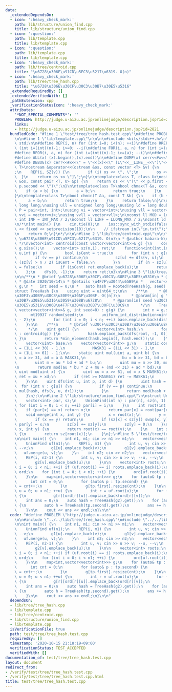 ```yaml
---
data:
  _extendedDependsOn:
  - icon: ':heavy_check_mark:'
    path: lib/structure/union_find.cpp
    title: lib/structure/union_find.cpp
  - icon: ':question:'
    path: lib/template.cpp
    title: lib/template.cpp
  - icon: ':question:'
    path: lib/template.cpp
    title: lib/template.cpp
  - icon: ':heavy_check_mark:'
    path: lib/tree/centroid.cpp
    title: "\u6728\u306E\u91CD\u5FC3\u5217\u6319. O(n)"
  - icon: ':heavy_check_mark:'
    path: lib/tree/tree_hash.cpp
    title: "\u6728\u306E\u30CF\u30C3\u30B7\u30E5\u5316"
  _extendedRequiredBy: []
  _extendedVerifiedWith: []
  _pathExtension: cpp
  _verificationStatusIcon: ':heavy_check_mark:'
  attributes:
    '*NOT_SPECIAL_COMMENTS*': ''
    PROBLEM: http://judge.u-aizu.ac.jp/onlinejudge/description.jsp?id=2821
    links:
    - http://judge.u-aizu.ac.jp/onlinejudge/description.jsp?id=2821
  bundledCode: "#line 1 \"test/tree/tree_hash.test.cpp\"\n#define PROBLEM \"http://judge.u-aizu.ac.jp/onlinejudge/description.jsp?id=2821\"\
    \n\n#line 1 \"lib/template.cpp\"\n\n\n\n#include <bits/stdc++.h>\n\nusing namespace\
    \ std;\n\n#define REP(i, n) for (int i=0; i<(n); ++i)\n#define RREP(i, n) for\
    \ (int i=(int)(n)-1; i>=0; --i)\n#define FOR(i, a, n) for (int i=(a); i<(n); ++i)\n\
    #define RFOR(i, a, n) for (int i=(int)(n)-1; i>=(a); --i)\n\n#define SZ(x) ((int)(x).size())\n\
    #define ALL(x) (x).begin(),(x).end()\n\n#define DUMP(x) cerr<<#x<<\" = \"<<(x)<<endl\n\
    #define DEBUG(x) cerr<<#x<<\" = \"<<(x)<<\" (L\"<<__LINE__<<\")\"<<endl;\n\ntemplate<class\
    \ T>\nostream &operator<<(ostream &os, const vector <T> &v) {\n    os << \"[\"\
    ;\n    REP(i, SZ(v)) {\n        if (i) os << \", \";\n        os << v[i];\n  \
    \  }\n    return os << \"]\";\n}\n\ntemplate<class T, class U>\nostream &operator<<(ostream\
    \ &os, const pair <T, U> &p) {\n    return os << \"(\" << p.first << \" \" <<\
    \ p.second << \")\";\n}\n\ntemplate<class T>\nbool chmax(T &a, const T &b) {\n\
    \    if (a < b) {\n        a = b;\n        return true;\n    }\n    return false;\n\
    }\n\ntemplate<class T>\nbool chmin(T &a, const T &b) {\n    if (b < a) {\n   \
    \     a = b;\n        return true;\n    }\n    return false;\n}\n\nusing ll =\
    \ long long;\nusing ull = unsigned long long;\nusing ld = long double;\nusing\
    \ P = pair<int, int>;\nusing vi = vector<int>;\nusing vll = vector<ll>;\nusing\
    \ vvi = vector<vi>;\nusing vvll = vector<vll>;\n\nconst ll MOD = 1e9 + 7;\nconst\
    \ int INF = INT_MAX / 2;\nconst ll LINF = LLONG_MAX / 2;\nconst ld eps = 1e-9;\n\
    \n/*\nint main() {\n    cin.tie(0);\n    ios::sync_with_stdio(false);\n    cout\
    \ << fixed << setprecision(10);\n\n    // ifstream in(\"in.txt\");\n    // cin.rdbuf(in.rdbuf());\n\
    \n    return 0;\n}\n*/\n\n\n#line 2 \"lib/tree/centroid.cpp\"\n\n/**\n * @brief\
    \ \u6728\u306E\u91CD\u5FC3\u5217\u6319. O(n)\n * @author habara-k\n * @date 2020/10/14\n\
    \ */\nvector<int> centroid(const vector<vector<int>>& g) {\n    const int n =\
    \ g.size();\n    vector<int> sz(n,1), ret;\n    function<int(int,int)> dfs = [&](int\
    \ u,int p) {\n        bool isCent = true;\n        for (int v : g[u]) {\n    \
    \        if (v == p) continue;\n            sz[u] += dfs(v, u);\n            if\
    \ (sz[v] > n / 2) isCent = false;\n        }\n        if (n - sz[u] > n / 2) isCent\
    \ = false;\n        if (isCent) ret.emplace_back(u);\n        return sz[u];\n\
    \    };\n    dfs(0, -1);\n    return ret;\n}\n\n#line 3 \"lib/tree/tree_hash.cpp\"\
    \n\n/**\n * @brief \u6728\u306E\u30CF\u30C3\u30B7\u30E5\u5316\n * @author habara-k\n\
    \ * @date 2020/10/14\n * @details \u4F7F\u3044\u65B9\n *   vector<vector<int>>\
    \ g;\n *   int seed = 0;\n *   auto hash = RootedTreeHash(g, seed).get();\n */\n\
    struct TreeHash {\n    using uint = uint64_t;\n\n    /**\n     * @brief \u30B3\
    \u30F3\u30B9\u30C8\u30E9\u30AF\u30BF. O(|n|)\n     * @param[in] g \u30CF\u30C3\
    \u30B7\u30E5\u5316\u3059\u308B\u6728\n     * @param[in] seed \u30CF\u30C3\u30B7\
    \u30E5\u5316\u306B\u4F7F\u3046\u30B7\u30FC\u30C9\n     */\n    TreeHash(const\
    \ vector<vector<int>>& g, int seed=0) : g(g) {\n        int n = g.size();\n  \
    \      mt19937 random(seed);\n        uniform_int_distribution<uint> dist(2, MASK61\
    \ - 2);\n        for (int i = 0; i < n; ++i) base.emplace_back(dist(random));\n\
    \    }\n\n    /**\n     * @brief \u30CF\u30C3\u30B7\u30E5\u306E\u8A08\u7B97. O(|n|)\n\
    \     */\n    uint get() {\n        vector<uint> hash;\n        for (int root\
    \ : centroid(g)) {\n            hash.emplace_back(dfs(root, -1, 0));\n       \
    \ }\n        return *min_element(hash.begin(), hash.end());\n    }\n\nprivate:\n\
    \    vector<uint> base;\n    vector<vector<int>> g;\n    static const uint MASK30\
    \ = (1LL << 30) - 1,\n            MASK31 = (1LL << 31) - 1,\n            MASK61\
    \ = (1LL << 61) - 1;\n\n    static uint mul(uint a, uint b) {\n        uint au\
    \ = a >> 31, ad = a & MASK31,\n                bu = b >> 31, bd = b & MASK31;\n\
    \        uint m = au * bd + ad * bu;\n        uint mu = m >> 30, md = m & MASK30;\n\
    \n        return mod(au * bu * 2 + mu + (md << 31) + ad * bd);\n    }\n\n    static\
    \ uint mod(uint x) {\n        uint xu = x >> 61, xd = x & MASK61;\n        uint\
    \ ret = xu + xd;\n        if (ret >= MASK61) ret -= MASK61;\n        return ret;\n\
    \    }\n\n    uint dfs(int u, int p, int d) {\n        uint hash = 1;\n      \
    \  for (int v : g[u]) {\n            if (v == p) continue;\n            hash =\
    \ mul(hash, dfs(v, u, d+1));\n        }\n        return mod(hash + base[d]);\n\
    \    }\n};\n\n#line 2 \"lib/structure/union_find.cpp\"\n\nstruct UnionFind\n{\n\
    \    vector<int> par, sz;\n    UnionFind(int n) : par(n), sz(n, 1) {\n       \
    \ for (int i = 0; i < n; ++i) par[i] = i;\n    }\n    int root(int x) {\n    \
    \    if (par[x] == x) return x;\n        return par[x] = root(par[x]);\n    }\n\
    \    void merge(int x, int y) {\n        x = root(x);\n        y = root(y);\n\
    \        if (x == y) return;\n        if (sz[x] < sz[y]) swap(x, y);\n       \
    \ par[y] = x;\n        sz[x] += sz[y];\n        sz[y] = 0;\n    }\n    bool issame(int\
    \ x, int y) {\n        return root(x) == root(y);\n    }\n    int size(int x)\
    \ {\n        return sz[root(x)];\n    }\n};\n#line 5 \"test/tree/tree_hash.test.cpp\"\
    \n\nint main() {\n    int n1, m1; cin >> n1 >> m1;\n    vector<vector<int>> g1(n1);\n\
    \    UnionFind uf(n1);\n    REP(i, m1) {\n        int u, v; cin >> u >> v; --u,\
    \ --v;\n        g1[u].emplace_back(v);\n        g1[v].emplace_back(u);\n     \
    \   uf.merge(u, v);\n    }\n    int n2; cin >> n2;\n    vector<vector<int>> g2(n2);\n\
    \    REP(i, n2-1) {\n        int u, v; cin >> u >> v; --u, --v;\n        g2[u].emplace_back(v);\n\
    \        g2[v].emplace_back(u);\n    }\n\n    vector<int> roots;\n    for (int\
    \ i = 0; i < n1; ++i) if (uf.root(i) == i) roots.emplace_back(i);\n\n    map<int,map<int,int>>\
    \ ord;\n    for (int i = 0; i < n1; ++i) {\n        ord[uf.root(i)][i] = -1;\n\
    \    }\n\n    map<int,vector<vector<int>>> g;\n    for (auto& tp : ord) {\n  \
    \      int cnt = 0;\n        for (auto& p : tp.second) {\n            p.second\
    \ = cnt++;\n        }\n        g[tp.first].resize(cnt);\n    }\n\n    for (int\
    \ u = 0; u < n1; ++u) {\n        int r = uf.root(u);\n        for (int v : g1[u])\
    \ {\n            g[r][ord[r][u]].emplace_back(ord[r][v]);\n        }\n    }\n\n\
    \    int ans = 0;\n    auto hash = TreeHash(g2).get();\n    for (auto &tp : g)\
    \ {\n        auto h = TreeHash(tp.second).get();\n        ans += h == hash;\n\
    \    }\n\n    cout << ans << endl;\n}\n\n"
  code: "#define PROBLEM \"http://judge.u-aizu.ac.jp/onlinejudge/description.jsp?id=2821\"\
    \n\n#include \"../../lib/tree/tree_hash.cpp\"\n#include \"../../lib/structure/union_find.cpp\"\
    \n\nint main() {\n    int n1, m1; cin >> n1 >> m1;\n    vector<vector<int>> g1(n1);\n\
    \    UnionFind uf(n1);\n    REP(i, m1) {\n        int u, v; cin >> u >> v; --u,\
    \ --v;\n        g1[u].emplace_back(v);\n        g1[v].emplace_back(u);\n     \
    \   uf.merge(u, v);\n    }\n    int n2; cin >> n2;\n    vector<vector<int>> g2(n2);\n\
    \    REP(i, n2-1) {\n        int u, v; cin >> u >> v; --u, --v;\n        g2[u].emplace_back(v);\n\
    \        g2[v].emplace_back(u);\n    }\n\n    vector<int> roots;\n    for (int\
    \ i = 0; i < n1; ++i) if (uf.root(i) == i) roots.emplace_back(i);\n\n    map<int,map<int,int>>\
    \ ord;\n    for (int i = 0; i < n1; ++i) {\n        ord[uf.root(i)][i] = -1;\n\
    \    }\n\n    map<int,vector<vector<int>>> g;\n    for (auto& tp : ord) {\n  \
    \      int cnt = 0;\n        for (auto& p : tp.second) {\n            p.second\
    \ = cnt++;\n        }\n        g[tp.first].resize(cnt);\n    }\n\n    for (int\
    \ u = 0; u < n1; ++u) {\n        int r = uf.root(u);\n        for (int v : g1[u])\
    \ {\n            g[r][ord[r][u]].emplace_back(ord[r][v]);\n        }\n    }\n\n\
    \    int ans = 0;\n    auto hash = TreeHash(g2).get();\n    for (auto &tp : g)\
    \ {\n        auto h = TreeHash(tp.second).get();\n        ans += h == hash;\n\
    \    }\n\n    cout << ans << endl;\n}\n\n"
  dependsOn:
  - lib/tree/tree_hash.cpp
  - lib/template.cpp
  - lib/tree/centroid.cpp
  - lib/structure/union_find.cpp
  - lib/template.cpp
  isVerificationFile: true
  path: test/tree/tree_hash.test.cpp
  requiredBy: []
  timestamp: '2020-10-15 21:18:19+09:00'
  verificationStatus: TEST_ACCEPTED
  verifiedWith: []
documentation_of: test/tree/tree_hash.test.cpp
layout: document
redirect_from:
- /verify/test/tree/tree_hash.test.cpp
- /verify/test/tree/tree_hash.test.cpp.html
title: test/tree/tree_hash.test.cpp
---
```

